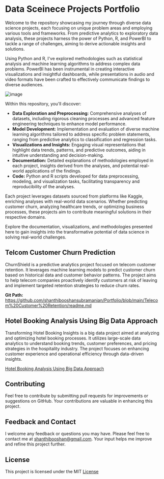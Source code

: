 # Data Sceinece Projects Portfolio
Welcome to the repository showcasing my journey through diverse data science projects, each focusing on unique problem areas and employing various tools and frameworks. From predictive analytics to exploratory data analysis, these projects harness the power of Python, R, and PowerBI to tackle a range of challenges, aiming to derive actionable insights and solutions.

Using Python and R, I've explored methodologies such as statistical analysis and machine learning algorithms to address complex data problems. PowerBI has been instrumental in creating interactive visualizations and insightful dashboards, while presentations in audio and video formats have been crafted to effectively communicate findings to diverse audiences.

![image](https://github.com/shanthibooshansubramanian/Portfolio/assets/173968838/de66db92-8c73-4382-9ba0-03f180dfe95b)


Within this repository, you'll discover:
- **Data Exploration and Preprocessing:** Comprehensive analyses of datasets, including rigorous cleaning processes and advanced feature engineering techniques to enhance model performance.
- **Model Development:** Implementation and evaluation of diverse machine learning algorithms tailored to address specific problem statements, ranging from predictive analytics to classification and regression tasks.
- **Visualizations and Insights:** Engaging visual representations that highlight data trends, patterns, and predictive outcomes, aiding in intuitive understanding and decision-making.
- **Documentation:** Detailed explanations of methodologies employed in each project, insights derived from the analyses, and potential real-world applications of the findings.
- **Code:** Python and R scripts developed for data preprocessing, modeling, and visualization tasks, facilitating transparency and reproducibility of the analyses.
  
Each project leverages datasets sourced from platforms like Kaggle, enriching analyses with real-world data scenarios. Whether predicting customer churn, analyzing healthcare trends, or optimizing business processes, these projects aim to contribute meaningful solutions in their respective domains.

Explore the documentation, visualizations, and methodologies presented here to gain insights into the transformative potential of data science in solving real-world challenges.

## Telcom Customer Churn Prediction

ChurnShield is a predictive analytics project focused on telecom customer retention. It leverages machine learning models to predict customer churn based on historical data and customer behavior patterns. The project aims to help telecom companies proactively identify customers at risk of leaving and implement targeted retention strategies to reduce churn rates.

**Git Path:** https://github.com/shanthibooshansubramanian/Portfolio/blob/main/Telecom%20Customer%20Retention/readme.md

## Hotel Booking Analysis Using Big Data Approach

Transforming Hotel Booking Insights is a big data project aimed at analyzing and optimizing hotel booking processes. It utilizes large-scale data analytics to understand booking trends, customer preferences, and pricing strategies in the hospitality industry. The project focuses on enhancing customer experience and operational efficiency through data-driven insights.

[Hotel Booking Analysis Using Big Data Approach](https://github.com/shanthibooshansubramanian/Portfolio/blob/main/Hotel%20Booking%20Analysis%20Using%20Big%20Data%20Approach/README.md)

## Contributing

Feel free to contribute by submitting pull requests for improvements or suggestions on GitHub. Your contributions are valuable in enhancing this project.

## Feedback and Contact

I welcome any feedback or questions you may have. Please feel free to contact me at shanthibooshan@gmail.com. Your input helps me improve and refine this project further.

## License

This project is licensed under the MIT [License](https://github.com/shanthibooshansubramanian/Portfolio/blob/main/LICENSE)
